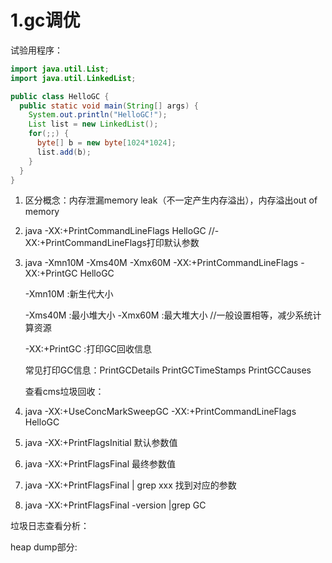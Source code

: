 # 1.gc调优

试验用程序：

```java
import java.util.List;
import java.util.LinkedList;

public class HelloGC {
  public static void main(String[] args) {
    System.out.println("HelloGC!");
    List list = new LinkedList();
    for(;;) {
      byte[] b = new byte[1024*1024];
      list.add(b);
    }
  }
}
```

1. 区分概念：内存泄漏memory leak（不一定产生内存溢出），内存溢出out of memory

2. java -XX:+PrintCommandLineFlags HelloGC    //-XX:+PrintCommandLineFlags打印默认参数

3. java -Xmn10M -Xms40M -Xmx60M -XX:+PrintCommandLineFlags -XX:+PrintGC HelloGC 

   -Xmn10M	:新生代大小

   -Xms40M	:最小堆大小  -Xmx60M	:最大堆大小	//一般设置相等，减少系统计算资源

   -XX:+PrintGC	:打印GC回收信息

   常见打印GC信息：PrintGCDetails PrintGCTimeStamps PrintGCCauses

   

   查看cms垃圾回收：

4. java -XX:+UseConcMarkSweepGC -XX:+PrintCommandLineFlags HelloGC        

   

5. java -XX:+PrintFlagsInitial 默认参数值

6. java -XX:+PrintFlagsFinal 最终参数值

7. java -XX:+PrintFlagsFinal | grep xxx 找到对应的参数

8. java -XX:+PrintFlagsFinal -version |grep GC

垃圾日志查看分析：



heap dump部分: